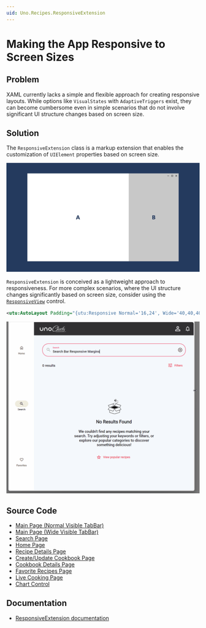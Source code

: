 ```yaml
---
uid: Uno.Recipes.ResponsiveExtension
---
```


# Making the App Responsive to Screen Sizes

## Problem

XAML currently lacks a simple and flexible approach for creating responsive layouts. While options like `VisualStates` with `AdaptiveTriggers` exist, they can become cumbersome even in simple scenarios that do not involve significant UI structure changes based on screen size.

## Solution

The `ResponsiveExtension` class is a markup extension that enables the customization of `UIElement` properties based on screen size.

![ResponsiveView Scenario](../assets/responsiveview-sample.gif)

`ResponsiveExtension` is conceived as a lightweight approach to responsiveness. For more complex scenarios, where the UI structure changes significantly based on screen size, consider using the [`ResponsiveView`](xref:Toolkit.Controls.ResponsiveView) control.

```xml
<utu:AutoLayout Padding="{utu:Responsive Normal='16,24', Wide='40,40,40,24'}"
```

![Responsive Extension Animation"](../assets/responsiveextension-animated.gif)

## Source Code

- [Main Page (Normal Visible TabBar)](https://github.com/unoplatform/uno.chefs/blob/139edc9eab65b322e219efb7572583551c40ad32/Chefs/Views/MainPage.xaml#L38-L39)
- [Main Page (Wide Visible TabBar)](https://github.com/unoplatform/uno.chefs/blob/139edc9eab65b322e219efb7572583551c40ad32/Chefs/Views/MainPage.xaml#L69-L70)
- [Search Page](https://github.com/unoplatform/uno.chefs/blob/139edc9eab65b322e219efb7572583551c40ad32/Chefs/Views/SearchPage.xaml#L110-L111)
- [Home Page](https://github.com/unoplatform/uno.chefs/blob/139edc9eab65b322e219efb7572583551c40ad32/Chefs/Views/HomePage.xaml#L271-L272)
- [Recipe Details Page](https://github.com/unoplatform/uno.chefs/blob/139edc9eab65b322e219efb7572583551c40ad32/Chefs/Views/RecipeDetailsPage.xaml#L29-L30)
- [Create/Update Cookbook Page](https://github.com/unoplatform/uno.chefs/blob/139edc9eab65b322e219efb7572583551c40ad32/Chefs/Views/CreateUpdateCookbookPage.xaml#L23-L30)
- [Cookbook Details Page](https://github.com/unoplatform/uno.chefs/blob/139edc9eab65b322e219efb7572583551c40ad32/Chefs/Views/CookbookDetailPage.xaml#L23-L30)
- [Favorite Recipes Page](https://github.com/unoplatform/uno.chefs/blob/139edc9eab65b322e219efb7572583551c40ad32/Chefs/Views/FavoriteRecipesPage.xaml#L22-L29)
- [Live Cooking Page](https://github.com/unoplatform/uno.chefs/blob/139edc9eab65b322e219efb7572583551c40ad32/Chefs/Views/LiveCookingPage.xaml#L34)
- [Chart Control](https://github.com/unoplatform/uno.chefs/blob/139edc9eab65b322e219efb7572583551c40ad32/Chefs/Views/Controls/ChartControl.xaml#L36)

## Documentation

- [ResponsiveExtension documentation](xref:Toolkit.Helpers.ResponsiveExtension)
